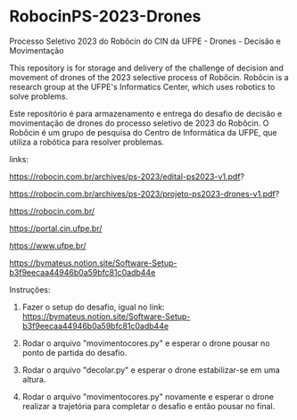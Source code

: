 # RobocinPS-2023-Drones
Processo Seletivo 2023 do Robôcin do CIN da UFPE - Drones - Decisão e Movimentação

This repository is for storage and delivery of the challenge of decision and movement of drones of the 2023 selective process of Robôcin. Robôcin is a research group at the UFPE's Informatics Center, which uses robotics to solve problems.

Este repositório é para armazenamento e entrega do desafio de decisão e movimentação de drones do processo seletivo de 2023 do Robôcin. O Robôcin é um grupo de pesquisa do Centro de Informática da UFPE, que utiliza a robótica para resolver problemas. 

links:

https://robocin.com.br/archives/ps-2023/edital-ps2023-v1.pdf?

https://robocin.com.br/archives/ps-2023/projeto-ps2023-drones-v1.pdf?

https://robocin.com.br/

https://portal.cin.ufpe.br/

https://www.ufpe.br/

https://bymateus.notion.site/Software-Setup-b3f9eecaa44946b0a59bfc81c0adb44e



Instruções:

1. Fazer o setup do desafio, igual no link: https://bymateus.notion.site/Software-Setup-b3f9eecaa44946b0a59bfc81c0adb44e

2. Rodar o arquivo "movimentocores.py" e esperar o drone pousar no ponto de partida do desafio.

3. Rodar o arquivo "decolar.py" e esperar o drone estabilizar-se em uma altura.

4. Rodar o arquivo "movimentocores.py" novamente e esperar o drone realizar a trajetória para completar o desafio e então pousar no final.
